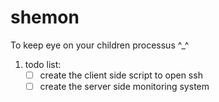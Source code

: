 # shemon
To keep eye on your children processus ^_^


1. todo list:
    - [ ] create the client side script to open ssh
    - [ ] create the server side monitoring system
